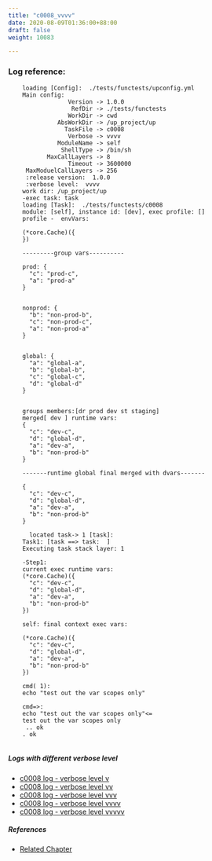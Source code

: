 ```yaml
---
title: "c0008_vvvv"
date: 2020-08-09T01:36:00+88:00
draft: false
weight: 10083

---
```


### Log reference: <no value>

```
    loading [Config]:  ./tests/functests/upconfig.yml
    Main config:
                 Version -> 1.0.0
                  RefDir -> ./tests/functests
                 WorkDir -> cwd
              AbsWorkDir -> /up_project/up
                TaskFile -> c0008
                 Verbose -> vvvv
              ModuleName -> self
               ShellType -> /bin/sh
           MaxCallLayers -> 8
                 Timeout -> 3600000
     MaxModuelCallLayers -> 256
     :release version:  1.0.0
     :verbose level:  vvvv
    work dir: /up_project/up
    -exec task: task
    loading [Task]:  ./tests/functests/c0008
    module: [self], instance id: [dev], exec profile: []
    profile -  envVars:
    
    (*core.Cache)({
    })
    
    ---------group vars----------
    
    prod: {
      "c": "prod-c",
      "a": "prod-a"
    }
    
    
    nonprod: {
      "b": "non-prod-b",
      "c": "non-prod-c",
      "a": "non-prod-a"
    }
    
    
    global: {
      "a": "global-a",
      "b": "global-b",
      "c": "global-c",
      "d": "global-d"
    }
    
    
    groups members:[dr prod dev st staging]
    merged[ dev ] runtime vars:
    {
      "c": "dev-c",
      "d": "global-d",
      "a": "dev-a",
      "b": "non-prod-b"
    }
    
    -------runtime global final merged with dvars-------
    
    {
      "c": "dev-c",
      "d": "global-d",
      "a": "dev-a",
      "b": "non-prod-b"
    }
    
      located task-> 1 [task]: 
    Task1: [task ==> task:  ]
    Executing task stack layer: 1
    
    -Step1:
    current exec runtime vars:
    (*core.Cache)({
      "c": "dev-c",
      "d": "global-d",
      "a": "dev-a",
      "b": "non-prod-b"
    })
    
    self: final context exec vars:
    
    (*core.Cache)({
      "c": "dev-c",
      "d": "global-d",
      "a": "dev-a",
      "b": "non-prod-b"
    })
    
    cmd( 1):
    echo "test out the var scopes only"
    
    cmd=>:
    echo "test out the var scopes only"<=
    test out the var scopes only
     .. ok
    . ok
    
```

##### Logs with different verbose level
* [c0008 log - verbose level v](../../logs/c0008_v)
* [c0008 log - verbose level vv](../../logs/c0008_vv)
* [c0008 log - verbose level vvv](../../logs/c0008_vvv)
* [c0008 log - verbose level vvvv](../../logs/c0008_vvvv)
* [c0008 log - verbose level vvvvv](../../logs/c0008_vvvvv)

##### References
* [Related Chapter](../../scope/c0008)
